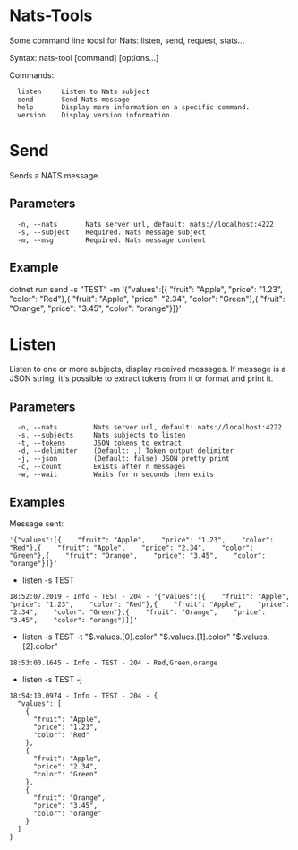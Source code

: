 # Nats-Tools
Some command line toosl for Nats: listen, send, request, stats...

Syntax: nats-tool [command] [options...]

Commands:
````
  listen     Listen to Nats subject
  send       Send Nats message
  help       Display more information on a specific command.
  version    Display version information.
````
# Send
Sends a NATS message.

## Parameters
````
  -n, --nats       Nats server url, default: nats://localhost:4222
  -s, --subject    Required. Nats message subject
  -m, --msg        Required. Nats message content
````

## Example
dotnet run  send -s "TEST" -m '{"values":[{    "fruit": "Apple",    "price": "1.23",    "color": "Red"},{    "fruit": "Apple",    "price": "2.34",    "color": "Green"},{    "fruit": "Orange",    "price": "3.45",    "color": "orange"}]}'


# Listen
Listen to one or more subjects, display received messages. 
If message is a JSON string, it's possible to extract tokens from it or format and print it.

## Parameters
````
  -n, --nats         Nats server url, default: nats://localhost:4222
  -s, --subjects     Nats subjects to listen
  -t, --tokens       JSON tokens to extract
  -d, --delimiter    (Default: ,) Token output delimiter
  -j, --json         (Default: false) JSON pretty print
  -c, --count        Exists after n messages
  -w, --wait         Waits for n seconds then exits
````  

## Examples

Message sent: 
````
'{"values":[{    "fruit": "Apple",    "price": "1.23",    "color": "Red"},{    "fruit": "Apple",    "price": "2.34",    "color": "Green"},{    "fruit": "Orange",    "price": "3.45",    "color": "orange"}]}'
````

* listen -s TEST
````
18:52:07.2019 - Info - TEST - 204 - '{"values":[{    "fruit": "Apple",    "price": "1.23",    "color": "Red"},{    "fruit": "Apple",    "price": "2.34",    "color": "Green"},{    "fruit": "Orange",    "price": "3.45",    "color": "orange"}]}'
````

* listen -s TEST -t "$.values.[0].color"  "$.values.[1].color" "$.values.[2].color"
````
18:53:00.1645 - Info - TEST - 204 - Red,Green,orange
````

* listen -s TEST -j

````
18:54:10.0974 - Info - TEST - 204 - {
  "values": [
    {
      "fruit": "Apple",
      "price": "1.23",
      "color": "Red"
    },
    {
      "fruit": "Apple",
      "price": "2.34",
      "color": "Green"
    },
    {
      "fruit": "Orange",
      "price": "3.45",
      "color": "orange"
    }
  ]
}
````

